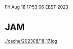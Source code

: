 Fri Aug 18 17:53:06 EEST 2023
# JAM
<a href='./cache/202308/18_17.log'>./cache/202308/18_17.log</a>

